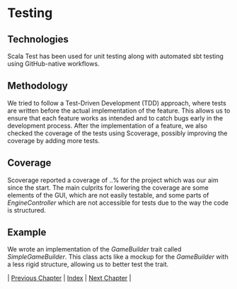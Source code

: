 # Testing
## Technologies 
Scala Test has been used for unit testing along with automated sbt testing using GitHub-native workflows.

## Methodology
We tried to follow a Test-Driven Development (TDD) approach, where tests are written before the actual implementation of the feature. This allows us to ensure that each feature works as intended and to catch bugs early in the development process.
After the implementation of a feature, we also checked the coverage of the tests using Scoverage, possibly improving the coverage by adding more tests.

## Coverage
Scoverage reported a coverage of ..% for the project which was our aim since the start.
The main culprits for lowering the coverage are some elements of the GUI, which are not easily testable, and some parts of *EngineController* which are not accessible for tests due to the way the code is structured.

## Example
We wrote an implementation of the *GameBuilder* trait called *SimpleGameBuilder*.
This class acts like a mockup for the *GameBuilder* with a less rigid structure, allowing us to better test the trait.

| [Previous Chapter](../6-implementation/index.md) | [Index](../index.md) | [Next Chapter](../8-retrospective/index.md) |